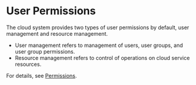 # User Permissions<a name="EN-US_TOPIC_0084249486"></a>

The cloud system provides two types of user permissions by default, user management and resource management.

-   User management refers to management of users, user groups, and user group permissions.
-   Resource management refers to control of operations on cloud service resources.

For details, see  [Permissions](https://docs.otc.t-systems.com/en-us/permissions/index.html).


